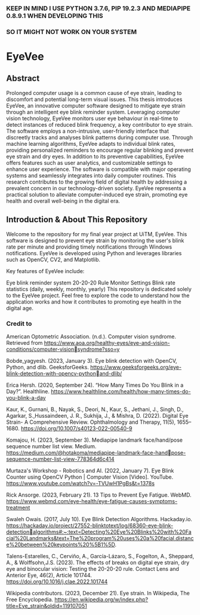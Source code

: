 ### KEEP IN MIND I USE PYTHON 3.7.6, PIP 19.2.3 AND MEDIAPIPE 0.8.9.1 WHEN DEVELOPING THIS
### SO IT MIGHT NOT WORK ON YOUR SYSTEM

# EyeVee

## Abstract

Prolonged computer usage is a common cause of eye strain, leading to discomfort and potential 
long-term visual issues. This thesis introduces EyeVee, an innovative computer software designed 
to mitigate eye strain through an intelligent eye blink reminder system. Leveraging computer vision 
technology, EyeVee monitors user eye behaviour in real-time to detect instances of reduced blink
frequency, a key contributor to eye strain.
The software employs a non-intrusive, user-friendly interface that discreetly tracks and analyses 
blink patterns during computer use. Through machine learning algorithms, EyeVee adapts to 
individual blink rates, providing personalized reminders to encourage regular blinking and prevent 
eye strain and dry eyes.
In addition to its preventive capabilities, EyeVee offers features such as user analytics, and 
customizable settings to enhance user experience. The software is compatible with major operating 
systems and seamlessly integrates into daily computer routines.
This research contributes to the growing field of digital health by addressing a prevalent concern in 
our technology-driven society. EyeVee represents a practical solution to alleviate computer-induced 
eye strain, promoting eye health and overall well-being in the digital era.

## Introduction & About This Repository

Welcome to the repository for my final year project at UiTM, EyeVee. This software is designed to prevent eye strain by monitoring the user's blink rate per minute and providing timely notifications through Windows notifications. EyeVee is developed using Python and leverages libraries such as OpenCV, CV2, and Matplotlib.

Key features of EyeVee include:

Eye blink reminder system
20-20-20 Rule
Monitor Settings
Blink rate statistics (daily, weekly, monthly, yearly)
This repository is dedicated solely to the EyeVee project. Feel free to explore the code to understand how the application works and how it contributes to promoting eye health in the digital age.

### Credit to

American Optometric Association. (n.d.). Computer vision syndrome. Retrieved from 
https://www.aoa.org/healthy-eyes/eye-and-vision-conditions/computer-visionsyndrome?sso=y

Bobde_yagyesh. (2023, January 3). Eye blink detection with OpenCV, Python, and dlib. GeeksforGeeks. 
https://www.geeksforgeeks.org/eye-blink-detection-with-opencv-pythonand-dlib/

Erica Hersh. (2020, September 24). “How Many Times Do You Blink in a Day?”. Healthline.
https://www.healthline.com/health/how-many-times-do-you-blink-a-day

Kaur, K., Gurnani, B., Nayak, S., Deori, N., Kaur, S., Jethani, J., Singh, D., Agarkar, S.,Hussaindeen, J. R., Sukhija, J., & Mishra, D. (2022). 
Digital Eye Strain- A Comprehensive Review. Ophthalmology and Therapy, 11(5), 1655–1680. 
https://doi.org/10.1007/s40123-022-00540-9

Komajou, H. (2023, September 3). Mediapipe landmark face/hand/pose sequence number list view. Medium. 
https://medium.com/@hotakoma/mediapipe-landmark-face-handpose-sequence-number-list-view-778364d6c414

Murtaza's Workshop - Robotics and AI. (2022, January 7). Eye Blink Counter using OpenCV Python | Computer Vision [Video]. YouTube. 
https://www.youtube.com/watch?v=-TVUwH1PgBs&t=1378s

Rick Ansorge. (2023, February 21). 13 Tips to Prevent Eye Fatigue. WebMD.
https://www.webmd.com/eye-health/eye-fatigue-causes-symptoms-treatment

Swaleh Owais. (2017, July 10). Eye Blink Detection Algorithms. Hackaday.io.
https://hackaday.io/project/27552-blinktotext/log/68360-eye-blink-detectionalgorithms#:~:text=Detecting%20Eye%20Blinks%20with%20Facial%20Landmarks&text=The%20program%20uses%20a%20facial,distance%20between%20keypoints%20%5B1%5D.

Talens-Estarelles, C., Cerviño, A., García-Lázaro, S., Fogelton, A., Sheppard, A., & Wolffsohn,J.S. (2023). 
The effects of breaks on digital eye strain, dry eye and binocular vision: Testing the 20-20-20 rule. Contact Lens and Anterior Eye, 46(2), Article 101744. 
https://doi.org/10.1016/j.clae.2022.101744

Wikipedia contributors. (2023, December 21). Eye strain. In Wikipedia, The Free Encyclopedia.
https://en.wikipedia.org/w/index.php?title=Eye_strain&oldid=119107051
